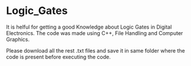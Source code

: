 # Logic_Gates
It is helful for getting a good Knowledge about Logic Gates in Digital Electronics.
The code was made using C++, File Handling and Computer Graphics.

Please download all the rest .txt files and save it in same folder where the code is present before executing the code.
